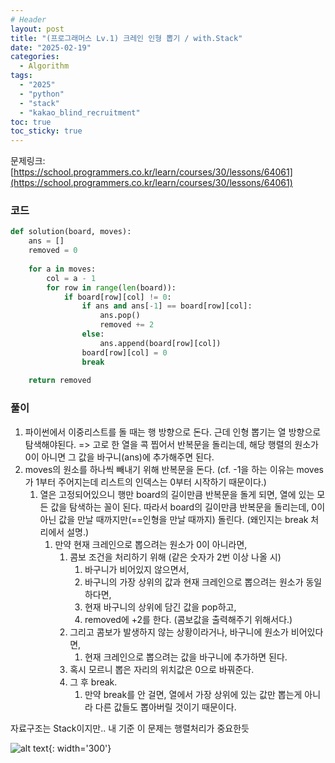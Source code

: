 ```yaml
---
# Header
layout: post
title: "(프로그래머스 Lv.1) 크레인 인형 뽑기 / with.Stack"
date: "2025-02-19"
categories: 
  - Algorithm
tags: 
  - "2025"
  - "python"
  - "stack"
  - "kakao_blind_recruitment"
toc: true
toc_sticky: true
---
```

문제링크: [https://school.programmers.co.kr/learn/courses/30/lessons/64061](https://school.programmers.co.kr/learn/courses/30/lessons/64061)

### 코드
```python
def solution(board, moves):
    ans = []
    removed = 0
    
    for a in moves:
        col = a - 1 
        for row in range(len(board)):
            if board[row][col] != 0:
                if ans and ans[-1] == board[row][col]:
                    ans.pop()
                    removed += 2 
                else:
                    ans.append(board[row][col])
                board[row][col] = 0
                break
         
    return removed

```

### 풀이
1. 파이썬에서 이중리스트를 돌 때는 행 방향으로 돈다. 근데 인형 뽑기는 열 방향으로 탐색해야된다.
	=> 고로 한 열을 콕 찝어서 반복문을 돌리는데, 해당 행렬의 원소가 0이 아니면 그 값을 바구니(ans)에 추가해주면 된다.
2. moves의 원소를 하나씩 빼내기 위해 반복문을 돈다.
	 (cf. -1을 하는 이유는 moves가 1부터 주어지는데 리스트의 인덱스는 0부터 시작하기 때문이다.)
	1. 열은 고정되어있으니 행만 board의 길이만큼 반복문을 돌게 되면, 열에 있는 모든 값을 탐색하는 꼴이 된다. 따라서 board의 길이만큼 반복문을 돌리는데, 0이 아닌 값을 만날 때까지만(==인형을 만날 때까지) 돌린다. (왜인지는 break 처리에서 설명.)
		1. 만약 현재 크레인으로 뽑으려는 원소가 0이 아니라면, 
			1. 콤보 조건을 처리하기 위해 (같은 숫자가 2번 이상 나올 시)
				1. 바구니가 비어있지 않으면서, 
				2. 바구니의 가장 상위의 값과 현재 크레인으로 뽑으려는 원소가 동일하다면,
				3. 현재 바구니의 상위에 담긴 값을 pop하고,
				4. removed에 +2를 한다. (콤보값을 출력해주기 위해서다.)
			2. 그리고 콤보가 발생하지 않는 상황이라거나, 바구니에 원소가 비어있다면,
				1. 현재 크레인으로 뽑으려는 값을 바구니에 추가하면 된다. 
			3. 혹시 모르니 뽑은 자리의 위치값은 0으로 바꿔준다.
			4. 그 후 break. 
				1. 만약 break를 안 걸면, 열에서 가장 상위에 있는 값만 뽑는게 아니라 다른 값들도 뽑아버릴 것이기 때문이다.


자료구조는 Stack이지만.. 내 기준 이 문제는 행렬처리가 중요한듯


![alt text](https://i.pinimg.com/736x/27/ce/12/27ce1253901d6f4b7e4ef3f581315cc8.jpg){: width='300'}
